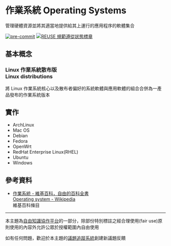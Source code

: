 # 作業系統 Operating Systems

管理硬體資源並將其適當地提供給其上運行的應用程序的軟體集合

[![pre-commit](https://img.shields.io/badge/pre--commit-enabled-brightgreen?logo=pre-commit&logoColor=white "本專案使用 pre-commit 檢查專案中的潛在問題")](https://github.com/pre-commit/pre-commit) [![REUSE 規範遵從狀態標章](https://api.reuse.software/badge/github.com/libre-knowledge/operating-systems "本專案遵從 REUSE 規範降低軟體授權合規成本")](https://api.reuse.software/info/github.com/libre-knowledge/operating-systems)

## 基本概念

### Linux 作業系統散布版<br>Linux distributions

將 Linux 作業系統核心以及散布者偏好的系統軟體與應用軟體的組合合併為一產品發布的作業系統版本

## 實作

* ArchLinux
* Mac OS
* Debian
* Fedora
* OpenWrt
* RedHat Enterprise Linux(RHEL)
* Ubuntu
* Windows

## 參考資料

* [作業系統 - 維基百科，自由的百科全書](https://zh.wikipedia.org/zh-tw/%E6%93%8D%E4%BD%9C%E7%B3%BB%E7%BB%9F)  
  [Operating system - Wikipedia](https://en.wikipedia.org/wiki/Operating_system)  
  維基百科條目

---

本主題為[自由知識協作平台](https://libre-knowledge.github.io/)的一部分，除部份特別標註之經合理使用(fair use)原則使用的內容外允許公眾於授權範圍內自由使用

如有任何問題，歡迎於本主題的[議題追蹤系統](https://github.com/libre-knowledge/operating-systems/issues)創建新議題反饋
